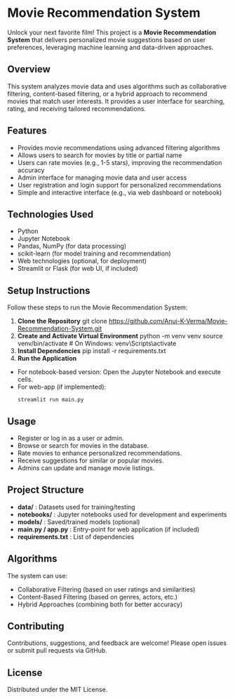 # Movie Recommendation System

Unlock your next favorite film! This project is a **Movie Recommendation System** that delivers personalized movie suggestions based on user preferences, leveraging machine learning and data-driven approaches.

## Overview

This system analyzes movie data and uses algorithms such as collaborative filtering, content-based filtering, or a hybrid approach to recommend movies that match user interests. It provides a user interface for searching, rating, and receiving tailored recommendations.

## Features

- Provides movie recommendations using advanced filtering algorithms
- Allows users to search for movies by title or partial name
- Users can rate movies (e.g., 1-5 stars), improving the recommendation accuracy
- Admin interface for managing movie data and user access
- User registration and login support for personalized recommendations
- Simple and interactive interface (e.g., via web dashboard or notebook)

## Technologies Used

- Python
- Jupyter Notebook
- Pandas, NumPy (for data processing)
- scikit-learn (for model training and recommendation)
- Web technologies (optional, for deployment)
- Streamlit or Flask (for web UI, if included)

## Setup Instructions

Follow these steps to run the Movie Recommendation System:

1. **Clone the Repository**
git clone https://github.com/Anuj-K-Verma/Movie-Recommendation-System.git
2. **Create and Activate Virtual Environment**
python -m venv venv
source venv/bin/activate # On Windows: venv\Scripts\activate
3. **Install Dependencies**
pip install -r requirements.txt
4. **Run the Application**
- For notebook-based version: Open the Jupyter Notebook and execute cells.
- For web-app (if implemented):
  ```
  streamlit run main.py
  ```

## Usage

- Register or log in as a user or admin.
- Browse or search for movies in the database.
- Rate movies to enhance personalized recommendations.
- Receive suggestions for similar or popular movies.
- Admins can update and manage movie listings.

## Project Structure

- **data/** : Datasets used for training/testing
- **notebooks/** : Jupyter notebooks used for development and experiments
- **models/** : Saved/trained models (optional)
- **main.py / app.py** : Entry-point for web application (if included)
- **requirements.txt** : List of dependencies

## Algorithms

The system can use:
- Collaborative Filtering (based on user ratings and similarities)
- Content-Based Filtering (based on genres, actors, etc.)
- Hybrid Approaches (combining both for better accuracy)

## Contributing

Contributions, suggestions, and feedback are welcome! Please open issues or submit pull requests via GitHub.

## License

Distributed under the MIT License.
